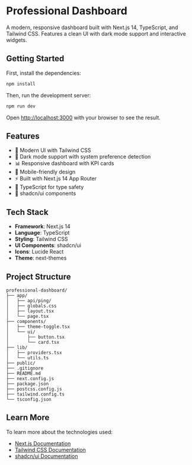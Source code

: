 # Professional Dashboard

A modern, responsive dashboard built with Next.js 14, TypeScript, and Tailwind CSS. Features a clean UI with dark mode support and interactive widgets.

## Getting Started

First, install the dependencies:

```bash
npm install
```

Then, run the development server:

```bash
npm run dev
```

Open [http://localhost:3000](http://localhost:3000) with your browser to see the result.

## Features

- 🎨 Modern UI with Tailwind CSS
- 🌙 Dark mode support with system preference detection
- 📊 Responsive dashboard with KPI cards
- 📱 Mobile-friendly design
- ⚡ Built with Next.js 14 App Router
- 🔧 TypeScript for type safety
- 🎯 shadcn/ui components

## Tech Stack

- **Framework**: Next.js 14
- **Language**: TypeScript
- **Styling**: Tailwind CSS
- **UI Components**: shadcn/ui
- **Icons**: Lucide React
- **Theme**: next-themes

## Project Structure

```
professional-dashboard/
├── app/
│   ├── api/ping/
│   ├── globals.css
│   ├── layout.tsx
│   └── page.tsx
├── components/
│   ├── theme-toggle.tsx
│   └── ui/
│       ├── button.tsx
│       └── card.tsx
├── lib/
│   ├── providers.tsx
│   └── utils.ts
├── public/
├── .gitignore
├── README.md
├── next.config.js
├── package.json
├── postcss.config.js
├── tailwind.config.ts
└── tsconfig.json
```

## Learn More

To learn more about the technologies used:

- [Next.js Documentation](https://nextjs.org/docs)
- [Tailwind CSS Documentation](https://tailwindcss.com/docs)
- [shadcn/ui Documentation](https://ui.shadcn.com/)